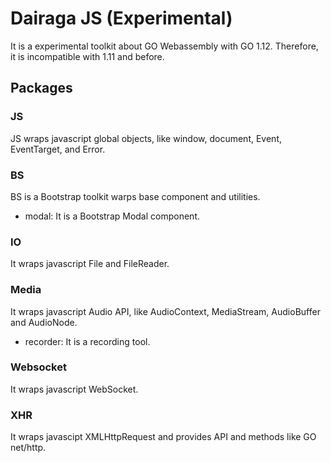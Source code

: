 # Dairaga JS (Experimental)

It is a experimental toolkit about GO Webassembly with GO 1.12. Therefore, it is incompatible with 1.11 and before.

## Packages

### JS

JS wraps javascript global objects, like window, document, Event, EventTarget, and Error.

### BS

BS is a Bootstrap toolkit warps base component and utilities.

- modal: It is a Bootstrap Modal component.

### IO

It wraps javascript File and FileReader.

### Media

It wraps javascript Audio API, like AudioContext, MediaStream, AudioBuffer and AudioNode.

- recorder: It is a recording tool.

### Websocket

It wraps javascript WebSocket.

### XHR

It wraps javascipt XMLHttpRequest and provides API and methods like GO net/http.
